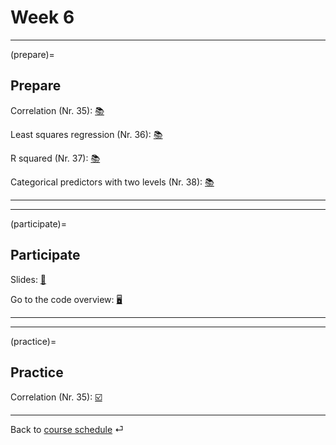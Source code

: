 # Week 6



---

(prepare)=
## Prepare

Correlation (Nr. 35): [📚](https://openintro-ims.netlify.app/model-slr.html#describing-linear-relationships-with-correlation)

Least squares regression (Nr. 36): [📚](https://openintro-ims.netlify.app/model-slr.html#least-squares-regression)

R squared (Nr. 37): [📚](https://openintro-ims.netlify.app/model-slr.html#r-squared)

Categorical predictors with two levels (Nr. 38): [📚](https://openintro-ims.netlify.app/model-slr.html#categorical-predictor-two-levels)


---

---


(participate)=
## Participate


Slides: [📑](https://drive.google.com/file/d/10DuEFUE-BVH1NYf84KyXeYA1Ajdre-0I/view?usp=sharing)

Go to the code overview: [🖥](../code/code-overview.md)



---

---


(practice)=
## Practice



Correlation (Nr. 35): [☑️](https://forms.gle/5ntV6z8yHk8g4qgZ8)


---

Back to [course schedule](../docs/course-schedule.md) ⏎
